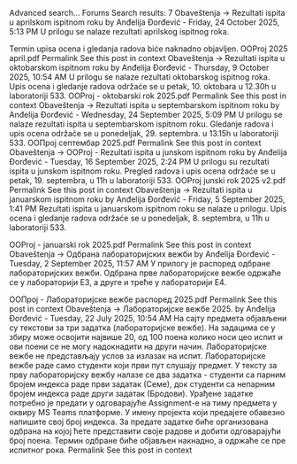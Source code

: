 Advanced search...
Forums
Search results: 7
Obaveštenja -> Rezultati ispita u aprilskom ispitnom roku
by Anđelija Đorđević - Friday, 24 October 2025, 5:13 PM
U prilogu se nalaze rezultati aprilskog ispitnog roka.

Termin upisa ocena i gledanja radova biće naknadno objavljen.
OOProj 2025 april.pdf
Permalink
See this post in context
Obaveštenja -> Rezultati ispita u oktobarskom ispitnom roku
by Anđelija Đorđević - Thursday, 9 October 2025, 10:54 AM
U prilogu se nalaze rezultati oktobarskog ispitnog roka.
Upis ocena i gledanje radova održaće se u petak, 10. oktobara u 12.30h u laboratoriji 533.
OOProj - oktobarski rok 2025.pdf
Permalink
See this post in context
Obaveštenja -> Rezultati ispita u septembarskom ispitnom roku
by Anđelija Đorđević - Wednesday, 24 September 2025, 5:09 PM
U prilogu se nalaze rezultati ispita u septembarskom ispitnom roku.
Gledanje radova i upis ocena održaće se u ponedeljak, 29. septembra. u 13.15h u laboratoriji 533.
ООПрој септембар 2025.pdf
Permalink
See this post in context
Obaveštenja -> OOProj - Rezultati ispita u junskom ispitnom roku
by Anđelija Đorđević - Tuesday, 16 September 2025, 2:24 PM
U prilogu su rezultati ispita u junskom ispitnom roku.
Pregled radova i upis ocena održaće se u petak, 19. septembra, u 11h u laboratoriji 533.
OOProj junski rok 2025 v2.pdf
Permalink
See this post in context
Obaveštenja -> Rezultati ispita u januarskom ispitnom roku
by Anđelija Đorđević - Friday, 5 September 2025, 1:41 PM
Rezultati ispita u januarskom ispitnom roku se nalaze u prilogu. 
Upis ocena i gledanje radova održaće se u ponedeljak, 8. septembra, u 11h u laboratoriji 533.

OOProj - januarski rok 2025.pdf
Permalink
See this post in context
Obaveštenja -> Одбрана лабораторијских вежби
by Anđelija Đorđević - Tuesday, 2 September 2025, 11:57 AM
У прилогу је распоред одбране лабораторијских вежби.
Одбрана прве лабораторијске вежбе одржаће се у лабораторији Е3, а друге и треће у лабораторији Е4.

ООПрој - Лабораторијске вежбе распоред 2025.pdf
Permalink
See this post in context
Obaveštenja -> Лабораторијске вежбе 2025.
by Anđelija Đorđević - Tuesday, 22 July 2025, 10:54 AM
На сајту предмета објављени су текстови за три задатка (лабораторијске вежбе). На задацима се у збиру може освојити највише 20, од 100 поена колико носи цео испит и ови поени се не могу надокнадити на други начин. Лабораторијске вежбе не представљају услов за излазак на испит. Лабораторијске вежбе раде само студенти који први пут слушају предмет.
У тексту за прву лабораторијску вежбу налазе се два задатка - студенти са парним бројем индекса раде први задатак (Семе), док студенти са непарним бројем индекса раде други задатак (Бродови).
Урађене задатке потребно је предати у одговарајуће Assignment-е на тиму предмета у оквиру MS Teams платформе. У имену пројекта који предајете обавезно напишите свој број индекса.
За предате задатке биће организована одбрана на којој ћете представити своје радове и добити одговарајући број поена. Термин одбране биће објављен накнадно, а одржаће се пре испитног рока.
Permalink
See this post in context